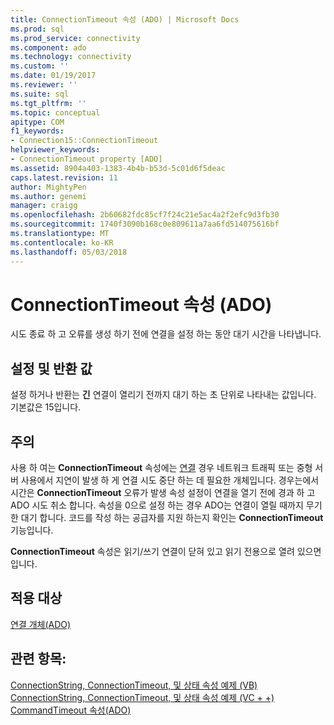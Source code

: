```yaml
---
title: ConnectionTimeout 속성 (ADO) | Microsoft Docs
ms.prod: sql
ms.prod_service: connectivity
ms.component: ado
ms.technology: connectivity
ms.custom: ''
ms.date: 01/19/2017
ms.reviewer: ''
ms.suite: sql
ms.tgt_pltfrm: ''
ms.topic: conceptual
apitype: COM
f1_keywords:
- Connection15::ConnectionTimeout
helpviewer_keywords:
- ConnectionTimeout property [ADO]
ms.assetid: 8904a403-1383-4b4b-b53d-5c01d6f5deac
caps.latest.revision: 11
author: MightyPen
ms.author: genemi
manager: craigg
ms.openlocfilehash: 2b60682fdc85cf7f24c21e5ac4a2f2efc9d3fb30
ms.sourcegitcommit: 1740f3090b168c0e809611a7aa6fd514075616bf
ms.translationtype: MT
ms.contentlocale: ko-KR
ms.lasthandoff: 05/03/2018
---
```

# <a name="connectiontimeout-property-ado"></a>ConnectionTimeout 속성 (ADO)
시도 종료 하 고 오류를 생성 하기 전에 연결을 설정 하는 동안 대기 시간을 나타냅니다.  
  
## <a name="settings-and-return-values"></a>설정 및 반환 값  
 설정 하거나 반환는 **긴** 연결이 열리기 전까지 대기 하는 초 단위로 나타내는 값입니다. 기본값은 15입니다.  
  
## <a name="remarks"></a>주의  
 사용 하 여는 **ConnectionTimeout** 속성에는 [연결](../../../ado/reference/ado-api/connection-object-ado.md) 경우 네트워크 트래픽 또는 중형 서버 사용에서 지연이 발생 하 게 연결 시도 중단 하는 데 필요한 개체입니다. 경우는에서 시간은 **ConnectionTimeout** 오류가 발생 속성 설정이 연결을 열기 전에 경과 하 고 ADO 시도 취소 합니다. 속성을 0으로 설정 하는 경우 ADO는 연결이 열릴 때까지 무기한 대기 합니다. 코드를 작성 하는 공급자를 지원 하는지 확인는 **ConnectionTimeout** 기능입니다.  
  
 **ConnectionTimeout** 속성은 읽기/쓰기 연결이 닫혀 있고 읽기 전용으로 열려 있으면입니다.  
  
## <a name="applies-to"></a>적용 대상  
 [연결 개체(ADO)](../../../ado/reference/ado-api/connection-object-ado.md)  
  
## <a name="see-also"></a>관련 항목:  
 [ConnectionString, ConnectionTimeout, 및 상태 속성 예제 (VB)](../../../ado/reference/ado-api/connectionstring-connectiontimeout-and-state-properties-example-vb.md)   
 [ConnectionString, ConnectionTimeout, 및 상태 속성 예제 (VC + +)](../../../ado/reference/ado-api/connectionstring-connectiontimeout-and-state-properties-example-vc.md)   
 [CommandTimeout 속성(ADO)](../../../ado/reference/ado-api/commandtimeout-property-ado.md)
